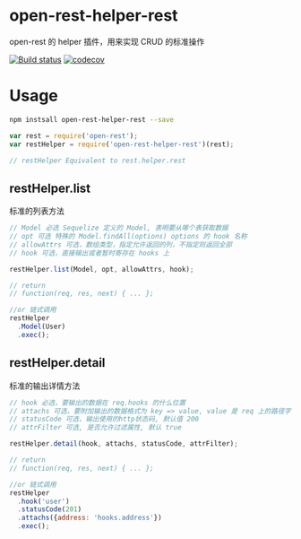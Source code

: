 # open-rest-helper-rest

open-rest 的 helper 插件，用来实现 CRUD 的标准操作

[![Build status](https://api.travis-ci.org/open-node/open-rest-helper-rest.svg?branch=master)](https://travis-ci.org/open-node/open-rest-helper-rest)
[![codecov](https://codecov.io/gh/open-node/open-rest-helper-rest/branch/master/graph/badge.svg)](https://codecov.io/gh/open-node/open-rest-helper-rest)

# Usage

```bash
npm instsall open-rest-helper-rest --save
```

```js
var rest = require('open-rest');
var restHelper = require('open-rest-helper-rest')(rest);

// restHelper Equivalent to rest.helper.rest
```

## restHelper.list
标准的列表方法
```js
// Model 必选 Sequelize 定义的 Model, 表明要从哪个表获取数据
// opt 可选 特殊的 Model.findAll(options) options 的 hook 名称
// allowAttrs 可选，数组类型，指定允许返回的列，不指定则返回全部
// hook 可选，直接输出或者暂时寄存在 hooks 上

restHelper.list(Model, opt, allowAttrs, hook);

// return
// function(req, res, next) { ... };

//or 链式调用
restHelper
  .Model(User)
  .exec();
```

## restHelper.detail
标准的输出详情方法
```js
// hook 必选，要输出的数据在 req.hooks 的什么位置
// attachs 可选，要附加输出的数据格式为 key => value, value 是 req 上的路径字符串
// statusCode 可选，输出使用的http状态码, 默认值 200
// attrFilter 可选, 是否允许过滤属性, 默认 true

restHelper.detail(hook, attachs, statusCode, attrFilter);

// return
// function(req, res, next) { ... };

//or 链式调用
restHelper
  .hook('user')
  .statusCode(201)
  .attachs({address: 'hooks.address'})
  .exec();
```
